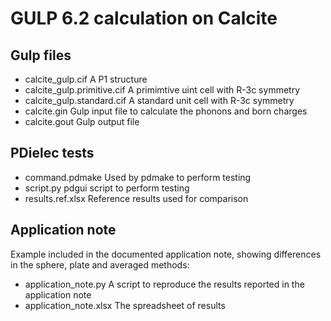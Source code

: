 # GULP 6.2 calculation on Calcite

## Gulp files
- calcite_gulp.cif            A P1 structure
- calcite_gulp.primitive.cif  A primimtive uint cell with R-3c symmetry
- calcite_gulp.standard.cif   A standard unit cell with R-3c symmetry
- calcite.gin                Gulp input file to calculate the phonons and born charges
- calcite.gout                Gulp output file

## PDielec tests
- command.pdmake              Used by pdmake to perform testing
- script.py                   pdgui script to perform testing
- results.ref.xlsx            Reference results used for comparison 

## Application note
Example included in the documented application note, showing differences in the sphere, plate and averaged methods:
- application_note.py      A script to reproduce the results reported in the application note
- application_note.xlsx    The spreadsheet of results


